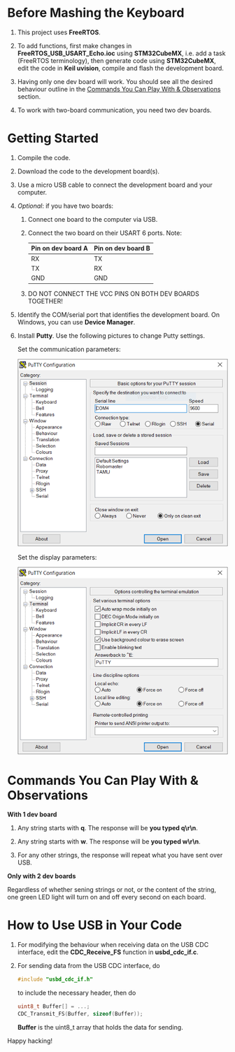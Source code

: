# Before Mashing the Keyboard

1. This project uses **FreeRTOS**.

2. To add functions, first make changes in **FreeRTOS_USB_USART_Echo.ioc** using **STM32CubeMX**, i.e. add a task (FreeRTOS terminology), then generate code using **STM32CubeMX**, edit the code in **Keil uvision**, compile and flash the development board.

3. Having only one dev board will work. You should see all the desired behaviour outline in the [Commands You Can Play With & Observations](#-commands-you-can-play-with-&-observations) section.

4. To work with two-board communication, you need two dev boards.

# Getting Started

1. Compile the code.

2. Download the code to the development board(s).

3. Use a micro USB cable to connect the development board and your computer.

4. *Optional*: if you have two boards:

    1. Connect one board to the computer via USB.
    
    2. Connect the two board on their USART 6 ports. Note:
    
        | Pin on dev board A 	    | Pin on dev board B 	|
        |------------------------	|----------------------	|
        | RX                     	| TX                   	|
        | TX                     	| RX                   	|
        | GND                     	| GND                  	|

    3. DO NOT CONNECT THE VCC PINS ON BOTH DEV BOARDS TOGETHER!

4. Identify the COM/serial port that identifies the development board. On Windows, you can use **Device Manager**.

4. Install **Putty**. Use the following pictures to change Putty settings.

    Set the communication parameters:

    ![Communication Parameter Putty](Putty_Set_Communication.PNG)

    Set the display parameters:

    ![Display Parameter Putty](Putty_Set_Display.PNG)

# Commands You Can Play With & Observations

**With 1 dev board**

1. Any string starts with **q**. The response will be **you typed q\r\n**.

2. Any string starts with **w**. The response will be **you typed w\r\n**.

3. For any other strings, the response will repeat what you have sent over USB.

**Only with 2 dev boards**

Regardless of whether sening strings or not, or the content of the string, one green LED light will turn on and off every second on each board.

# How to Use USB in Your Code

1. For modifying the behaviour when receiving data on the USB CDC interface, edit the **CDC_Receive_FS** function in **usbd_cdc_if.c**.

2. For sending data from the USB CDC interface, do

    ```c++
    #include "usbd_cdc_if.h"
    ```

    to include the necessary header, then do

    ```c++
    uint8_t Buffer[] = ...;
    CDC_Transmit_FS(Buffer, sizeof(Buffer));		
    ```

    **Buffer** is the uint8_t array that holds the data for sending.

Happy hacking!